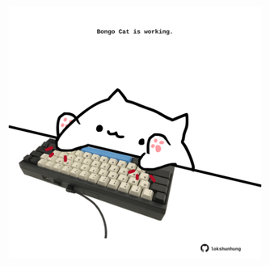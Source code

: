 <!-- built at 04/09/2025, 21:00:31 UTC -->
<p align="center">
  <img width="500" height="500" src="./ReadmeImage.svg">
</p>
